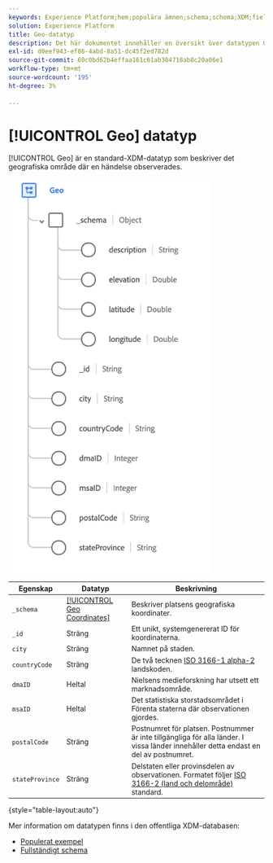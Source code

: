 ```yaml
---
keywords: Experience Platform;hem;populära ämnen;schema;schema;XDM;fields;schemas;Schemas;geo;datatype;data type;data type;
solution: Experience Platform
title: Geo-datatyp
description: Det här dokumentet innehåller en översikt över datatypen Geo XDM.
exl-id: d0eef943-ef86-4abd-8a51-dc45f2ed782d
source-git-commit: 60c0bd62b4effaa161c61ab304718ab8c20a06e1
workflow-type: tm+mt
source-wordcount: '195'
ht-degree: 3%

---
```


# [!UICONTROL Geo] datatyp

[!UICONTROL Geo] är en standard-XDM-datatyp som beskriver det geografiska område där en händelse observerades.

<img src="../images/data-types/geo.png" width="400" /><br />

| Egenskap | Datatyp | Beskrivning |
| --- | --- | --- |
| `_schema` | [[!UICONTROL Geo Coordinates]](./geo-coordinates.md) | Beskriver platsens geografiska koordinater. |
| `_id` | Sträng | Ett unikt, systemgenererat ID för koordinaterna. |
| `city` | Sträng | Namnet på staden. |
| `countryCode` | Sträng | De två tecknen <a href="https://datahub.io/core/country-list">ISO 3166-1 alpha-2</a> landskoden. |
| `dmaID` | Heltal | Nielsens medieforskning har utsett ett marknadsområde. |
| `msaID` | Heltal | Det statistiska storstadsområdet i Förenta staterna där observationen gjordes. |
| `postalCode` | Sträng | Postnumret för platsen. Postnummer är inte tillgängliga för alla länder. I vissa länder innehåller detta endast en del av postnumret. |
| `stateProvince` | Sträng | Delstaten eller provinsdelen av observationen. Formatet följer [ISO 3166-2 (land och delområde)](https://www.unece.org/cefact/locode/subdivisions.html) standard. |

{style="table-layout:auto"}

Mer information om datatypen finns i den offentliga XDM-databasen:

* [Populerat exempel](https://github.com/adobe/xdm/blob/master/components/datatypes/demographic/geo.example.1.json)
* [Fullständigt schema](https://github.com/adobe/xdm/blob/master/components/datatypes/demographic/geo.schema.json)
